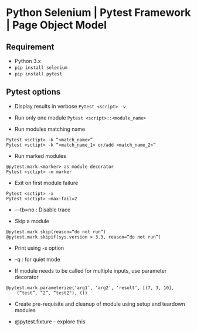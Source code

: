 # Python Selenium | Pytest Framework | Page Object Model

## Requirement
+ Python 3.x
+ `pip install selenium`
+ `pip install pytest`

## Pytest options

+ Display results in verbose
`Pytest <script> -v`

+ Run only one module
`Pytest <script>::<module_name>`

+ Run modules matching name
```
Pytest <sctipt> -k “<match_name>”
Pytest <sctipt> -k “<match_name_1> or/add <match_name_2>”
```

+ Run marked modules
```
@pytest.mark.<marker> as module decorator
Pytest <sctipt> -m marker
```

+ Exit on first module failure
```
Pytest <sctipt> -x
Pytest <sctipt> —max-fail=2
```

+ —tb=no : Disable trace

+ Skip a module
```
@pytest.mark.skip(reason=“do not run”)
@pytest.mark.skipif(sys.version > 3.3, reason=“do not run”)
```

+ Print using -s option

+ -q : for quiet mode

+ If module needs to be called for multiple inputs, use parameter decorator
```
@pytest.mark.parameterize(‘arg1’, ‘arg2’, ‘result’, [(7, 3, 10],
    (“test”, “2”, “test2"), ())
```

+ Create pre-requisite and cleanup of module using setup and teardown modules

+ @pytest.fixture - explore this
